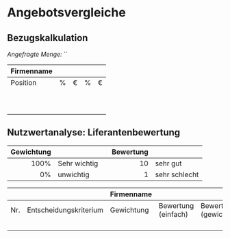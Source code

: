 # Angebotsvergleiche

## Bezugskalkulation

_Angefragte Menge:_ ``

| Firmenname |     |     |     |     |
| ---------- |:---:|:---:|:---:|:---:|
| Position   | %   | €   | %   | €   |
|            |     |     |     |     |
|            |     |     |     |     |
|            |     |     |     |     |
|            |     |     |     |     |
|            |     |     |     |     |
|            |     |     |     |     |
|            |     |     |     |     |
|            |     |     |     |     |
|            |     |     |     |     |
|            |     |     |     |     |

## Nutzwertanalyse: Liferantenbewertung

| Gewichtung |              |     | Bewertung |               |
| ----------:| ------------ | --- | ---------:| ------------- |
| 100%       | Sehr wichtig |     | 10        | sehr gut      |
| 0%         | unwichtig    |     | 1         | sehr schlecht |



|     |                        | Firmenname |                     |                       |                     |                       |
| --- | ---------------------- | ---------- | ------------------- | --------------------- | ------------------- | --------------------- |
| Nr. | Entscheidungskriterium | Gewichtung | Bewertung (einfach) | Bewertung (gewichtet) | Bewertung (einfach) | Bewertung (gewichtet) |
|     |                        |            |                     |                       |                     |                       |
|     |                        |            |                     |                       |                     |                       |
|     |                        |            |                     |                       |                     |                       |
|     |                        |            |                     |                       |                     |                       |
